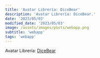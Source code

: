 ```yaml
---
title: 'Avatar Librería: DiceBear'
description: 'Avatar Librería: DiceBear.'
date: '2023/05/03'
modified_date: '2023/05/03'
image: /assets/images/posts/webapp.png
subtitle: 'webapp'
tags: 'webapp'
---
```


Avatar Librería: [DiceBear](https://www.dicebear.com/)
